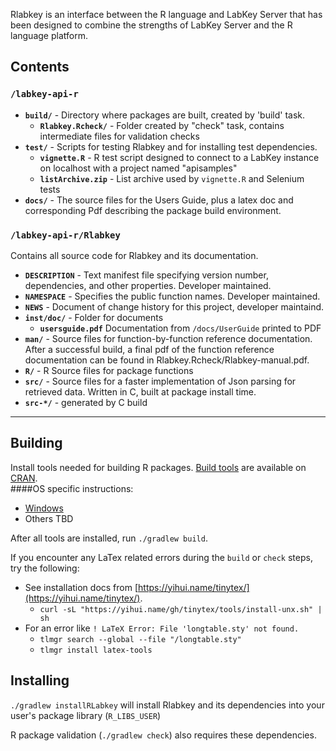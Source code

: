 Rlabkey is an interface between the R language and LabKey Server that has been designed to combine the strengths of LabKey Server and the R language platform.

## Contents
### `/labkey-api-r`
- **`build/`** - Directory where packages are built, created by 'build' task.
  - **`Rlabkey.Rcheck/`** - Folder created by "check" task, contains intermediate files for validation checks
- **`test/`** - Scripts for testing Rlabkey and for installing test dependencies.
  - **`vignette.R`** - R test script designed to connect to a LabKey instance on localhost with a project named "apisamples"
  - **`listArchive.zip`** - List archive used by `vignette.R` and Selenium tests
- **`docs/`** - The source files for the Users Guide, plus a latex doc and corresponding Pdf describing the package build environment.

### `/labkey-api-r/Rlabkey`
Contains all source code for Rlabkey and its documentation.
- **`DESCRIPTION`** - Text manifest file specifying version number, dependencies, and other properties.  Developer maintained.
- **`NAMESPACE`** - Specifies the public function names.  Developer maintained.
- **`NEWS`** - Document of change history for this project, developer maintaind.
- **`inst/doc/`** - Folder for documents
  - **`usersguide.pdf`** Documentation from `/docs/UserGuide` printed to PDF
- **`man/`** - Source files for function-by-function reference documentation.  After a successful build, a final pdf of the function reference documentation can be found in Rlabkey.Rcheck/Rlabkey-manual.pdf.
- **`R/`** - R Source files for package functions
- **`src/`** - Source files for a faster implementation of Json parsing for retrieved data.  Written in C, built at package install time.
- **`src-*/`** - generated by C build

---

## Building

Install tools needed for building R packages. [Build tools](https://cran.r-project.org/bin/) are available on [CRAN](https://cran.r-project.org/).  
####OS specific instructions:
- [Windows](docs/build_windows.md)
- Others TBD

After all tools are installed, run `./gradlew build`.

If you encounter any LaTex related errors during the `build` or `check` steps, try the following:
- See installation docs from [https://yihui.name/tinytex/](https://yihui.name/tinytex/).
  - `curl -sL "https://yihui.name/gh/tinytex/tools/install-unx.sh" | sh`
- For an error like `! LaTeX Error: File 'longtable.sty' not found.`
  - `tlmgr search --global --file "/longtable.sty"`
  - `tlmgr install latex-tools`

## Installing

`./gradlew installRLabkey` will install Rlabkey and its dependencies into your user's package library (`R_LIBS_USER`)

R package validation (`./gradlew check`) also requires these dependencies.

